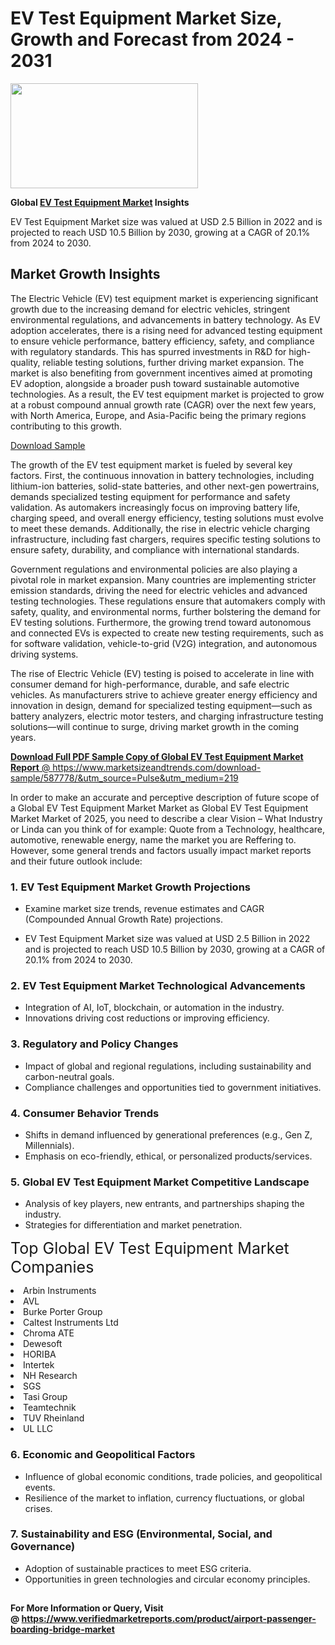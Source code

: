 <H1>EV Test Equipment Market Size, Growth and Forecast from 2024 - 2031</H1><img class="aligncenter size-medium wp-image-584254" src="https://thirdeyenews.in/wp-content/uploads/2024/09/Global-Market-Research-300x168.jpeg" alt="" width="300" height="168" /><p><strong>Global&nbsp;<a href="https://www.marketsizeandtrends.com/download-sample/587778/&amp;utm_source=Pulse&amp;utm_medium=219">EV Test Equipment Market</a> Insights</strong></p><p>EV Test Equipment Market size was valued at USD 2.5 Billion in 2022 and is projected to reach USD 10.5 Billion by 2030, growing at a CAGR of 20.1% from 2024 to 2030.</p><p><h2>Market Growth Insights</h2> <p>The Electric Vehicle (EV) test equipment market is experiencing significant growth due to the increasing demand for electric vehicles, stringent environmental regulations, and advancements in battery technology. As EV adoption accelerates, there is a rising need for advanced testing equipment to ensure vehicle performance, battery efficiency, safety, and compliance with regulatory standards. This has spurred investments in R&D for high-quality, reliable testing solutions, further driving market expansion. The market is also benefiting from government incentives aimed at promoting EV adoption, alongside a broader push toward sustainable automotive technologies. As a result, the EV test equipment market is projected to grow at a robust compound annual growth rate (CAGR) over the next few years, with North America, Europe, and Asia-Pacific being the primary regions contributing to this growth.</p> <p><a href="#">Download Sample</a></p> <p>The growth of the EV test equipment market is fueled by several key factors. First, the continuous innovation in battery technologies, including lithium-ion batteries, solid-state batteries, and other next-gen powertrains, demands specialized testing equipment for performance and safety validation. As automakers increasingly focus on improving battery life, charging speed, and overall energy efficiency, testing solutions must evolve to meet these demands. Additionally, the rise in electric vehicle charging infrastructure, including fast chargers, requires specific testing solutions to ensure safety, durability, and compliance with international standards.</p> <p>Government regulations and environmental policies are also playing a pivotal role in market expansion. Many countries are implementing stricter emission standards, driving the need for electric vehicles and advanced testing technologies. These regulations ensure that automakers comply with safety, quality, and environmental norms, further bolstering the demand for EV testing solutions. Furthermore, the growing trend toward autonomous and connected EVs is expected to create new testing requirements, such as for software validation, vehicle-to-grid (V2G) integration, and autonomous driving systems.</p> <p>The rise of Electric Vehicle (EV) testing is poised to accelerate in line with consumer demand for high-performance, durable, and safe electric vehicles. As manufacturers strive to achieve greater energy efficiency and innovation in design, demand for specialized testing equipment—such as battery analyzers, electric motor testers, and charging infrastructure testing solutions—will continue to surge, driving market growth in the coming years.</p> <p><a href="#"></p><p><span class=""><strong>Download Full PDF Sample Copy of Global EV Test Equipment Market Report</strong> @ <a href="https://www.marketsizeandtrends.com/download-sample/587778/&amp;utm_source=Pulse&amp;utm_medium=219" target="_blank">https://www.marketsizeandtrends.com/download-sample/587778/&amp;utm_source=Pulse&amp;utm_medium=219</a></span></p><p>In order to make an accurate and perceptive description of future scope of a Global&nbsp;EV Test Equipment Market Market as Global&nbsp;EV Test Equipment Market Market of 2025, you need to describe a clear Vision &ndash; What Industry or Linda can you think of for example: Quote from a Technology, healthcare, automotive, renewable energy, name the market you are Reffering to. However, some general trends and factors usually impact market reports and their future outlook include:</p><h3>1.&nbsp;<strong>EV Test Equipment Market Growth Projections</strong></h3><ul><li>Examine market size trends, revenue estimates and CAGR (Compounded Annual Growth Rate) projections.</li><li><p>EV Test Equipment Market size was valued at USD 2.5 Billion in 2022 and is projected to reach USD 10.5 Billion by 2030, growing at a CAGR of 20.1% from 2024 to 2030.</p></li></ul><h3>2.&nbsp;<strong>EV Test Equipment Market Technological Advancements</strong></h3><ul><li>Integration of AI, IoT, blockchain, or automation in the industry.</li><li>Innovations driving cost reductions or improving efficiency.</li></ul><h3>3.&nbsp;<strong>Regulatory and Policy Changes</strong></h3><ul><li>Impact of global and regional regulations, including sustainability and carbon-neutral goals.</li><li>Compliance challenges and opportunities tied to government initiatives.</li></ul><h3>4.&nbsp;<strong>Consumer Behavior Trends</strong></h3><ul><li>Shifts in demand influenced by generational preferences (e.g., Gen Z, Millennials).</li><li>Emphasis on eco-friendly, ethical, or personalized products/services.</li></ul><h3>5.&nbsp;<strong>Global EV Test Equipment Market Competitive Landscape</strong></h3><ul><li>Analysis of key players, new entrants, and partnerships shaping the industry.</li><li>Strategies for differentiation and market penetration.</li></ul><p data-pm-slice="1 1 []"><span style="color: inherit; font-family: inherit; font-size: 25px;">Top Global EV Test Equipment Market Companies</span></p><div class="" data-test-id=""><p><li>Arbin Instruments</li><li> AVL</li><li> Burke Porter Group</li><li> Caltest Instruments Ltd</li><li> Chroma ATE</li><li> Dewesoft</li><li> HORIBA</li><li> Intertek</li><li> NH Research</li><li> SGS</li><li> Tasi Group</li><li> Teamtechnik</li><li> TUV Rheinland</li><li> UL LLC</li></p></div><h3>6.&nbsp;<strong>Economic and Geopolitical Factors</strong></h3><ul><li>Influence of global economic conditions, trade policies, and geopolitical events.</li><li>Resilience of the market to inflation, currency fluctuations, or global crises.</li></ul><h3>7.&nbsp;<strong>Sustainability and ESG (Environmental, Social, and Governance)</strong></h3><ul><li>Adoption of sustainable practices to meet ESG criteria.</li><li>Opportunities in green technologies and circular economy principles.</li></ul><h2><strong style="font-size: 14px;">For More Information or Query, Visit @&nbsp;</strong><a style="background-color: #ffffff; font-size: 14px;" href="https://www.marketsizeandtrends.com/report/ev-test-equipment-market/" target="_blank">https://www.verifiedmarketreports.com/product/airport-passenger-boarding-bridge-market</a></h2>
